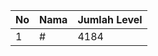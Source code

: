 | No | Nama            | Jumlah Level |
|----|-----------------|--------------|
| 1  | #    |    4184        |
